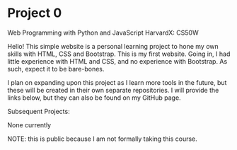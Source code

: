 # Project 0

Web Programming with Python and JavaScript
HarvardX: CS50W


Hello! This simple website is a personal learning project to hone my own skills with HTML, CSS
and Bootstrap. This is my first website. Going in, I had little experience with HTML and CSS, and
no experience with Bootstrap. As such, expect it to be bare-bones.

I plan on expanding upon this project as I learn more tools in the future, but these will be
created in their own separate repositories. I will provide the links below, but they can also be
found on my GitHub page.



Subsequent Projects:

None currently



NOTE: this is public because I am not formally taking this course.

